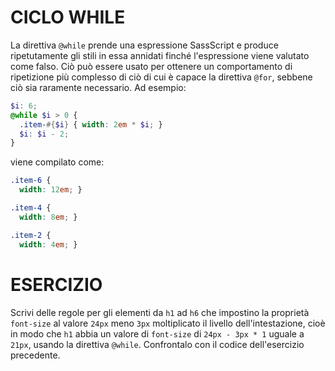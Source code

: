 # CICLO WHILE

La direttiva `@while` prende una espressione SassScript e produce ripetutamente gli stili in essa annidati finché l'espressione viene valutato come falso. Ciò può essere usato per ottenere un comportamento di ripetizione più complesso di ciò di cui è capace la direttiva `@for`, sebbene ciò sia raramente necessario. Ad esempio:

```scss
$i: 6;
@while $i > 0 {
  .item-#{$i} { width: 2em * $i; }
  $i: $i - 2;
}
```

viene compilato come:

```css
.item-6 {
  width: 12em; }

.item-4 {
  width: 8em; }

.item-2 {
  width: 4em; }
```

# ESERCIZIO

Scrivi delle regole per gli elementi da `h1` ad `h6` che impostino la proprietà `font-size` al valore `24px` meno `3px` moltiplicato il livello dell'intestazione, cioè in modo che `h1` abbia un valore di `font-size` di `24px - 3px * 1` uguale a `21px`, usando la direttiva `@while`. Confrontalo con il codice dell'esercizio precedente.
